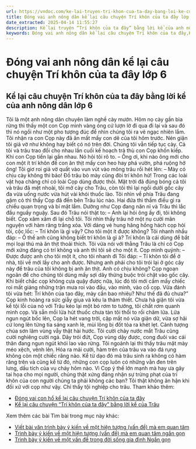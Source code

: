```yaml
---
url: https://vndoc.com/ke-lai-truyen-tri-khon-cua-ta-day-bang-loi-ke-cua-anh-nong-dan-174374
title: Đóng vai anh nông dân kể lại câu chuyện Trí khôn của ta đây lớp 6 - VnDoc.com
date_extracted: 2025-04-14 11:55:27
description: Kể lại truyện “Trí khôn của ta đây” bằng lời kể của anh nông dân là tài liệu văn mẫu 8 hay dành cho các bạn tham khảo, nhằm học tốt môn Ngữ văn 6. Mời các bạn cùng tham khảo.
keywords: Đóng vai anh nông dân kể lại câu chuyện Trí khôn của ta đây,Kể lại câu chuyện Trí khôn của ta đây bằng lời anh nông dân,Kể lại câu chuyện Trí khôn của ta đây,Đóng vai nhân vật kể lại một truyện cổ tích,Viết bài văn đóng vai nhân vật kể lại một truyện cổ tích Ngắn gọn,văn mẫu lớp 6
---
```


# Đóng vai anh nông dân kể lại câu chuyện Trí khôn của ta đây lớp 6
## **Kể lại câu chuyện Trí khôn của ta đây bằng lời kể của anh nông dân lớp 6**
Tôi là một anh nông dân chuyên làm nghề cày mướn. Hôm nọ cày gần bìa rừng thì thấy một con Cọp mình vàng óng cứ lượn lờ đi qua đi lại và sau đó thì nó ngồi như một pho tượng đúc để nhìn chúng tôi ra vẻ ngạc nhiên lắm. Tôi nhận ra con Cọp này đã ăn mất mấy con dê của tôi hôm trước. Nén giận tôi giả vờ như không hay biết có nó trên đời. Chúng tôi vẫn tiếp tục cày. Cả tôi và trâu trao đổi cho nhau lần cuối kế hoạch trả thù con Cọp khốn kiếp.
Khi con Cọp tiến lại gần nhau. Nó hỏi tôi rõ to.
– Ông ơi, khi nào ông mới cho con một ít trí khôn để con ăn thịt mấy con heo hay phá vườn, phá ruộng hở ông\!
Tôi giơ roi giả vờ quất vào vun vút vào mông trâu rồi hét lên:
– Mày có chịu cày không thì bảo\! Đồ trâu bò mày cũng đòi trí khôn hử\! Trong các loài vật họa chăng chỉ có loài Cọp dùng được thôi.
Mặt trời đã đúng bóng cả tôi và trâu đã mệt nhoài, tôi mở cày cho Trâu, còn tôi thì lại ngồi dưới gốc cây đa vừa uống nước vừa hút vài khói thuốc lào. Tôi nhìn về phía Trâu đang gặm cỏ thì thấy Cọp đã đến bên Trâu lúc nào. Hai đứa thì thầm điều gì ra chiều quan trọng và bí mật lắm. Dường như Cọp đang năn nỉ và Trâu thì lắc đầu nguầy nguậy. Sau đó Trâu nói thật to:
– Anh lại hỏi ông ấy đi, tôi không biết.
Cọp xăm xăm đi lại chỗ tôi. Tôi nhìn thấy trâu nở một nụ cười mãn nguyện với hàm răng trắng xóa.
Với dáng vẻ hung hăng hống hách cọp hỏi tôi, cộc lốc:
– Trí khôn là gì vậy? Cho tôi một ít được không?
Tôi nhanh nhẩu đáp:
– Ồ thế anh cũng không biết trí khôn là gì à? Trí khôn là cái dùng để bắt mọi loại thú mà ăn thịt thoải thích. Tôi vừa nói với thằng Trâu là chỉ có Cọp mới xứng đáng có trí không và anh thì tôi sẽ cho một ít.
Cọp mình quýnh:
– Được được anh cho tôi một ít, cho tôi nhanh đi
Tôi đáp:
– Tí khôn tôi để ở nhà, tôi về mới lấy cho anh được. Nhưng anh phải cho tôi trói lại ở góc cây này để trâu của tôi không bị anh ăn thịt. Anh có chịu không?
Cọp ngoan ngoãn để cho chúng tôi dùng mấy sợi dây thừng buộc trói chặt vào gốc cây.
Khi biết chắc cọp không cựa quậy được nữa, lúc đó tôi mới cầm mấy chiếc roi mất giáng những trận mưa roi vào đầu, vào mình, vào cổ cọp. Vừa đánh tôi vừa hét: Trí khôn của tao đây, mày cần bao nhiêu? Như thế đã đủ chưa?” Cọp kinh hoàng ra sức giẫy giụa và kêu la thảm thiết.
Chưa hả giận tôi vừa kể tội lỗi của nó với Trâu kéo lại một bó rơm to tướng, tôi chất rơm quanh mình cọp. Và sẵn mồi lửa hút thuốc chưa tàn tôi thổi to rồi châm lửa. Lửa ngun ngút bốc lên, Cọp la hét vang trời, cặp mắt nó vừa giận dữ, vừa sợ hãi cứ long lên từng tia sáng xanh lè, mùi lông bị đốt tỏa ra khét lẹt.
Cảnh tượng chúa sơn lâm vùng vẫy thật hài hước. Tôi cười chảy nước mắt Trâu cũng cười nghiêng cười ngả.
Dây trói đứt, Cọp vùng dậy được, cong đuôi vác cái thân đang ngun ngút khói lao vào rừng.
Tôi ngoảnh lại thì thấy trâu mặt mày méo xệch, vênh lên. Hóa ra mải cười, hàm trên của trâu va vào đá rụng không còn một chiếc răng nào.
Kể từ dạo đó mà trâu sinh ra không có hàm răng trên và cũng kể từ đó, những con cọp luôn có những vằn đen trên lưng, dấu tích của vụ cháy hôm nào.
Vì Cọp ỷ thế lớn mạnh mà hay ưa gây tai họa cho mọi người, chúng thật xứng đáng nhận sự trừng phạt của trí khôn của con người chúng ta phải không các bạn? Tôi thật không ân hận khi đối xử với cọp như vậy. Chỉ thấy tội nghiệp cho trâu.
Tham khảo thêm:
  * [Đóng vai con hổ kể lại câu chuyện Trí khôn của ta đây](<https://vndoc.com/dong-vai-con-ho-ke-lai-cau-chuyen-tri-khon-cua-ta-day-163432>)
  * [Kể lại câu chuyện “Trí khôn của ta đây” bằng lời kể của Trâu](<https://vndoc.com/ke-lai-cau-chuyen-tri-khon-cua-ta-day-bang-loi-ke-cua-trau-174363>)

Xem thêm các bài Tìm bài trong mục này khác:
  * [Viết bài văn trình bày ý kiến về một hiện tượng \(vấn đề\) mà em quan tâm](</viet-bai-van-trinh-bay-y-kien-ve-mot-hien-tuong-van-de-ma-em-quan-tam-260021>)
  * [Trình bày ý kiến về một hiện tượng \(vấn đề\) mà em quan tâm ngắn gọn](</trinh-bay-y-kien-ve-mot-hien-tuong-van-de-ma-em-quan-tam-ngan-gon-260022>)
  * [Trình bày ý kiến về một vấn đề trong đời sống gia đình Ngắn gọn](</trinh-bay-y-kien-ve-mot-van-de-trong-doi-song-gia-dinh-ngan-gon-265000>)

